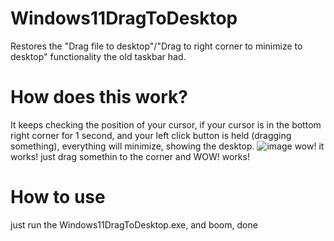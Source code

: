 # Windows11DragToDesktop
Restores the "Drag file to desktop"/"Drag to right corner to minimize to desktop" functionality the old taskbar had.
# How does this work?
It keeps checking the position of your cursor, if your cursor is in the bottom right corner for 1 second, and your left click button is held (dragging something), everything will minimize, showing the desktop.
![image](https://user-images.githubusercontent.com/72394034/133860738-8293ceb2-ef90-4259-9823-9c5f9ec0d7c8.png)
wow! it works! just drag somethin to the corner and WOW! works!
# How to use
just run the Windows11DragToDesktop.exe, and boom, done
